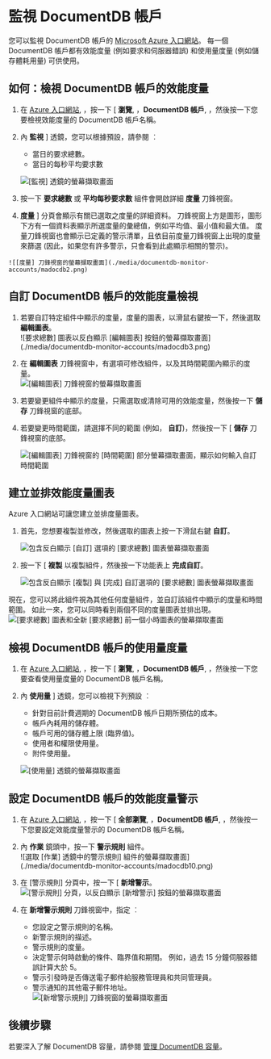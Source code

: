 <properties 
    pageTitle="使用 Azure 入口網站 | Microsoft Azure 監視 DocumentDB 帳戶" 
    description="了解如何監視 DocumentDB 帳戶的效能度量 (如要求和伺服器錯誤) 和使用量度量 (如儲存體耗用量)。" 
    services="documentdb" 
    documentationCenter="" 
    authors="mimig1" 
    manager="jhubbard" 
    editor="cgronlun"/>

<tags 
    ms.service="documentdb" 
    ms.workload="data-services" 
    ms.tgt_pltfrm="na" 
    ms.devlang="na" 
    ms.topic="article" 
    ms.date="11/18/2015" 
    ms.author="mimig"/>

# 監視 DocumentDB 帳戶 

您可以監視 DocumentDB 帳戶的 [Microsoft Azure 入口網站](https://portal.azure.com/)。 每一個 DocumentDB 帳戶都有效能度量 (例如要求和伺服器錯誤) 和使用量度量 (例如儲存體耗用量) 可供使用。

## 如何：檢視 DocumentDB 帳戶的效能度量
1.  在 [Azure 入口網站](https://portal.azure.com/), ，按一下 [ **瀏覽**, ，**DocumentDB 帳戶**, ，然後按一下您要檢視效能度量的 DocumentDB 帳戶名稱。
2.  內 **監視** ] 透鏡，您可以根據預設，請參閱 ︰
    *   當日的要求總數。
    *   當日的每秒平均要求數 
    
    ![[監視] 透鏡的螢幕擷取畫面](./media/documentdb-monitor-accounts/madocdb1.png)


3.  按一下 **要求總數** 或 **平均每秒要求數** 組件會開啟詳細 **度量** 刀鋒視窗。
4.   **度量** ] 分頁會顯示有關已選取之度量的詳細資料。  刀鋒視窗上方是圖形，圖形下方有一個資料表顯示所選度量的彙總值，例如平均值、最小值和最大值。  度量刀鋒視窗也會顯示已定義的警示清單，且依目前度量刀鋒視窗上出現的度量來篩選 (因此，如果您有許多警示，只會看到此處顯示相關的警示)。   

    ![[度量] 刀鋒視窗的螢幕擷取畫面](./media/documentdb-monitor-accounts/madocdb2.png)


## 自訂 DocumentDB 帳戶的效能度量檢視

1.  若要自訂特定組件中顯示的度量，度量的圖表，以滑鼠右鍵按一下，然後選取 **編輯圖表**。  
    ![要求總數] 圖表以反白顯示 [編輯圖表] 按鈕的螢幕擷取畫面](./media/documentdb-monitor-accounts/madocdb3.png)

2.  在 **編輯圖表** 刀鋒視窗中，有選項可修改組件，以及其時間範圍內顯示的度量。  
    ![[編輯圖表] 刀鋒視窗的螢幕擷取畫面](./media/documentdb-monitor-accounts/madocdb4.png)

3.  若要變更組件中顯示的度量，只需選取或清除可用的效能度量，然後按一下 **儲存** 刀鋒視窗的底部。  
4.  若要變更時間範圍，請選擇不同的範圍 (例如， **自訂**)，然後按一下 [ **儲存** 刀鋒視窗的底部。  

    ![[編輯圖表] 刀鋒視窗的 [時間範圍] 部分螢幕擷取畫面，顯示如何輸入自訂時間範圍](./media/documentdb-monitor-accounts/madocdb5.png) 


## 建立並排效能度量圖表
Azure 入口網站可讓您建立並排度量圖表。  

1.  首先，您想要複製並修改，然後選取的圖表上按一下滑鼠右鍵 **自訂**。 

    ![包含反白顯示 [自訂] 選項的 [要求總數] 圖表螢幕擷取畫面](./media/documentdb-monitor-accounts/madocdb6.png)

2.  按一下 [ **複製** 以複製組件，然後按一下功能表上 **完成自訂**。 

    ![包含反白顯示 [複製] 與 [完成] 自訂選項的 [要求總數] 圖表螢幕擷取畫面](./media/documentdb-monitor-accounts/madocdb7.png)  


現在，您可以將此組件視為其他任何度量組件，並自訂該組件中顯示的度量和時間範圍。  如此一來，您可以同時看到兩個不同的度量圖表並排出現。  
    ![[要求總數] 圖表和全新 [要求總數] 前一個小時圖表的螢幕擷取畫面](./media/documentdb-monitor-accounts/madocdb8.png)  

## 檢視 DocumentDB 帳戶的使用量度量
1.  在 [Azure 入口網站](https://portal.azure.com/), ，按一下 [ **瀏覽**, ，**DocumentDB 帳戶**, ，然後按一下您要查看使用量度量的 DocumentDB 帳戶名稱。
2.  內 **使用量** ] 透鏡，您可以檢視下列預設 ︰
    *   針對目前計費週期的 DocumentDB 帳戶日期所預估的成本。
    *   帳戶內耗用的儲存體。
    *   帳戶可用的儲存體上限 (臨界值)。
    *   使用者和權限使用量。
    *   附件使用量。

    ![[使用量] 透鏡的螢幕擷取畫面](./media/documentdb-monitor-accounts/madocdb9.png)
 
## 設定 DocumentDB 帳戶的效能度量警示
1.  在 [Azure 入口網站](https://portal.azure.com/), ，按一下 [ **全部瀏覽**, ，**DocumentDB 帳戶**, ，然後按一下您要設定效能度量警示的 DocumentDB 帳戶名稱。
2.  內 **作業** 鏡頭中，按一下 **警示規則** 組件。  
    ![選取 [作業] 透鏡中的警示規則] 組件的螢幕擷取畫面](./media/documentdb-monitor-accounts/madocdb10.png)

3.  在 [警示規則] 分頁中，按一下 [ **新增警示**。  
    ![[警示規則] 分頁，以反白顯示 [新增警示] 按鈕的螢幕擷取畫面](./media/documentdb-monitor-accounts/madocdb11.png)

4.  在 **新增警示規則** 刀鋒視窗中，指定 ︰
    *   您設定之警示規則的名稱。
    *   新警示規則的描述。
    *   警示規則的度量。
    *   決定警示何時啟動的條件、臨界值和期間。 例如，過去 15 分鐘伺服器錯誤計算大於 5。
    *   警示引發時是否傳送電子郵件給服務管理員和共同管理員。
    *   警示通知的其他電子郵件地址。  
    ![[新增警示規則] 刀鋒視窗的螢幕擷取畫面](./media/documentdb-monitor-accounts/madocdb12.png)

## 後續步驟
若要深入了解 DocumentDB 容量，請參閱 [管理 DocumentDB 容量](documentdb-manage.md)。 
 


